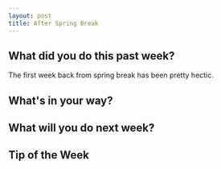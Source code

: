 ```yaml
---
layout: post
title: After Spring Break
---
```


<h2>What did you do this past week?</h2>
The first week back from spring break has been pretty hectic.

<h2>What's in your way?</h2>



<h2>What will you do next week?</h2>



<h2>Tip of the Week</h2>

